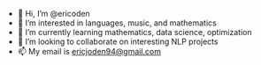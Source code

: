- 👋 Hi, I’m @ericoden
- 👀 I’m interested in languages, music, and mathematics
- 🌱 I’m currently learning mathematics, data science, optimization
- 💞️ I’m looking to collaborate on interesting NLP projects
- 📫 My email is ericjoden94@gmail.com
